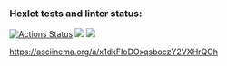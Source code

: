 ### Hexlet tests and linter status:
[![Actions Status](https://github.com/Salevol/java-project-71/workflows/hexlet-check/badge.svg)](https://github.com/Salevol/java-project-71/actions)
<a href="https://codeclimate.com/github/Salevol/java-project-71/maintainability"><img src="https://api.codeclimate.com/v1/badges/4b5273af4aec67f67353/maintainability" /></a>
<a href="https://codeclimate.com/github/Salevol/java-project-71/test_coverage"><img src="https://api.codeclimate.com/v1/badges/4b5273af4aec67f67353/test_coverage" /></a>

https://asciinema.org/a/x1dkFIoDOxqsboczY2VXHrQGh